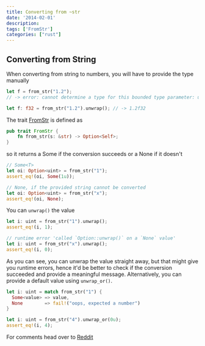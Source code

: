 ```yaml
---
title: Converting from ~str
date: '2014-02-01'
description: 
tags: ['FromStr']
categories: ["rust"]
---
```


## Converting from String

When converting from string to numbers, you will have to provide the type manually

```rust
let f = from_str("1.2");
// -> error: cannot determine a type for this bounded type parameter: unconstrained type

let f: f32 = from_str("1.2").unwrap(); // -> 1.2f32
```

The trait [FromStr](http://static.rust-lang.org/doc/master/std/from_str/trait.FromStr.html) is defined as

```rust
pub trait FromStr {
    fn from_str(s: &str) -> Option<Self>;
}
```

so it returns a Some<T> if the conversion succeeds or a None if it doesn't

```rust
// Some<T>
let oi: Option<uint> = from_str("1");
assert_eq!(oi, Some(1u));

// None, if the provided string cannot be converted
let oi: Option<uint> = from_str("x");
assert_eq!(oi, None);
```

You can `unwrap()` the value

```rust
let i: uint = from_str("1").unwrap();
assert_eq!(i, 1);

// runtime error 'called `Option::unwrap()` on a `None` value'
let i: uint = from_str("x").unwrap();
assert_eq!(i, 0);
```

As you can see, you can unwrap the value straight away, but that might give you runtime errors, hence it'd be better to check if the conversion succeeded and provide a meaningful message. Alternatively, you can provide a default value using `unwrap_or()`.

```rust
let i: uint = match from_str("1") {
  Some<value> => value,
  None        => fail!("oops, expected a number")
}

let i: uint = from_str("4").unwrap_or(0u);
assert_eq!(i, 4);
```

For comments head over to [Reddit](http://redd.it/1wr1ct)
